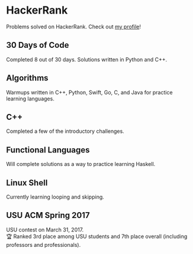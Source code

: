 # HackerRank
Problems solved on HackerRank. Check out <a href="https://www.hackerrank.com/mikethebro">my profile</a>!

## 30 Days of Code
Completed 8 out of 30 days. Solutions written in Python and C++.

## Algorithms
Warmups written in C++, Python, Swift, Go, C, and Java for practice learning languages.

## C++
Completed a few of the introductory challenges.

## Functional Languages
Will complete solutions as a way to practice learning Haskell.

## Linux Shell
Currently learning looping and skipping.

## USU ACM Spring 2017
USU contest on March 31, 2017.  
:trophy: Ranked 3rd place among USU students and 7th place overall (including professors and professionals).
